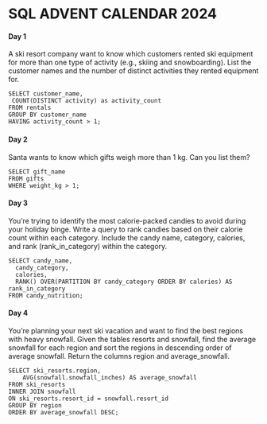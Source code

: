 # SQL ADVENT CALENDAR 2024

#### Day 1
A ski resort company want to know which customers rented ski equipment for more than one type of activity (e.g., skiing and snowboarding). List the customer names and the number of distinct activities they rented equipment for.
```
SELECT customer_name,
 COUNT(DISTINCT activity) as activity_count
FROM rentals
GROUP BY customer_name
HAVING activity_count > 1;
```

#### Day 2
Santa wants to know which gifts weigh more than 1 kg. Can you list them?
```
SELECT gift_name
FROM gifts
WHERE weight_kg > 1;
```

#### Day 3
You’re trying to identify the most calorie-packed candies to avoid during your holiday binge. Write a query to rank candies based on their calorie count within each category. Include the candy name, category, calories, and rank (rank_in_category) within the category.
```
SELECT candy_name, 
  candy_category,
  calories,
  RANK() OVER(PARTITION BY candy_category ORDER BY calories) AS rank_in_category
FROM candy_nutrition;
```

#### Day 4
You’re planning your next ski vacation and want to find the best regions with heavy snowfall. Given the tables resorts and snowfall, find the average snowfall for each region and sort the regions in descending order of average snowfall. Return the columns region and average_snowfall.
```
SELECT ski_resorts.region,
    AVG(snowfall.snowfall_inches) AS average_snowfall
FROM ski_resorts 
INNER JOIN snowfall 
ON ski_resorts.resort_id = snowfall.resort_id
GROUP BY region
ORDER BY average_snowfall DESC;
```
